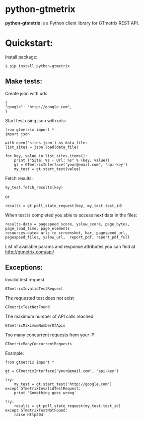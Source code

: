python-gtmetrix
========================

**python-gtmetrix** is a Python client library for GTmetrix REST API.

Quickstart:
========================

Install package:

    $ pip install python-gtmetrix


Make tests:
-----------

Create json with urls:

    {
    "google": "http://google.com",
    }

Start test using json with urls:

    from gtmetrix import *
    import json

    with open('sites.json') as data_file:
    list_sites = json.load(data_file)

    for key, value in list_sites.items():
        print ("Site: %s - Url: %s" % (key, value))
        gt = GTmetrixInterface('your@email.com', 'api-key')
        my_test = gt.start_test(value)


Fetch results:

    my_test.fetch_results(key)

or

    results = gt.poll_state_request(key, my_test.test_id)

When test is completed you able to access next data in the files:

    results-date = pagespeed_score, yslow_score, page_bytes, page_load_time, page_elements
    resources-date= urls to screenshot, har, pagespeed_url, pagespeed_files, yslow_url,  report_pdf, report_pdf_full



List of available params and response attributes you can find at http://gtmetrix.com/api/


Exceptions:
-----------

Invalid test request

    GTmetrixInvalidTestRequest


The requested test does not exist

    GTmetrixTestNotFound

The maximum number of API calls reached

    GTmetrixMaximumNumberOfApis

Too many concurrent requests from your IP

    GTmetrixManyConcurrentRequests

Example:

    from gtmetrix import *

    gt = GTmetrixInterface('your@email.com', 'api-key')

    try:
        my_test = gt.start_test('http://google.com')
    except GTmetrixInvalidTestRequest:
        print 'Something goes wrong'

    try:
        results = gt.poll_state_request(my_test.test_id)
    except GTmetrixTestNotFound:
        raise Http404
